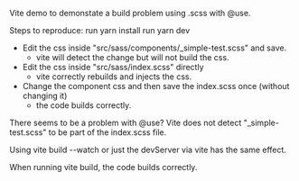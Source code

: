 Vite demo to demonstate a build problem using .scss with @use.

Steps to reproduce:
run yarn install
run yarn dev

- Edit the css inside "src/sass/components/_simple-test.scss" and save.
    - vite will detect the change but will not build the css.
- Edit the css inside "src/sass/index.scss" directly
    - vite correctly rebuilds and injects the css.
- Change the component css and then save the index.scss once (without changing it)
    - the code builds correctly.

There seems to be a problem with @use? Vite does not detect "_simple-test.scss" to be part of the index.scss file.

Using vite build --watch or just the devServer via vite has the same effect.

When running vite build, the code builds correctly.
